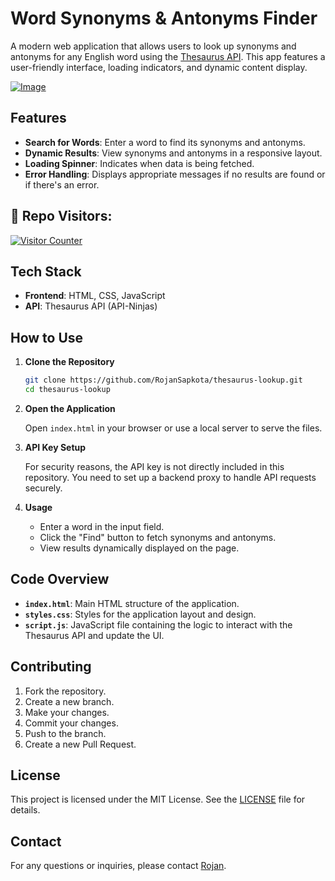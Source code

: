 # Word Synonyms & Antonyms Finder

A modern web application that allows users to look up synonyms and antonyms for any English word using the [Thesaurus API](https://api.api-ninjas.com/v1/thesaurus). This app features a user-friendly interface, loading indicators, and dynamic content display.

<a href="https://rojansapkota.github.io/thesaurus-lookup/">
         <img alt="Image" src="http://image.thum.io/get/width/1200/https://rojansapkota.github.io/thesaurus-lookup/">
      </a>


## Features

- **Search for Words**: Enter a word to find its synonyms and antonyms.
- **Dynamic Results**: View synonyms and antonyms in a responsive layout.
- **Loading Spinner**: Indicates when data is being fetched.
- **Error Handling**: Displays appropriate messages if no results are found or if there's an error.

<h2 align="left">👤 Repo Visitors:</h2>
<p align="left">
<a href="https://rojansapkota.com.np" target="_blank">
<img src="https://profile-counter.glitch.me/RojanSapkota_thesaurus-lookup/count.svg" alt="Visitor Counter"/>
</a>
</p>

## Tech Stack

- **Frontend**: HTML, CSS, JavaScript
- **API**: Thesaurus API (API-Ninjas)

## How to Use

1. **Clone the Repository**

    ```bash
    git clone https://github.com/RojanSapkota/thesaurus-lookup.git
    cd thesaurus-lookup
    ```

2. **Open the Application**

    Open `index.html` in your browser or use a local server to serve the files.

3. **API Key Setup**

    For security reasons, the API key is not directly included in this repository. You need to set up a backend proxy to handle API requests securely. 

4. **Usage**

    - Enter a word in the input field.
    - Click the "Find" button to fetch synonyms and antonyms.
    - View results dynamically displayed on the page.

## Code Overview

- **`index.html`**: Main HTML structure of the application.
- **`styles.css`**: Styles for the application layout and design.
- **`script.js`**: JavaScript file containing the logic to interact with the Thesaurus API and update the UI.

## Contributing

1. Fork the repository.
2. Create a new branch.
3. Make your changes.
4. Commit your changes.
5. Push to the branch.
6. Create a new Pull Request.

## License

This project is licensed under the MIT License. See the [LICENSE](LICENSE) file for details.

## Contact

For any questions or inquiries, please contact [Rojan](mailto:github@rojansapkota.com.np).
